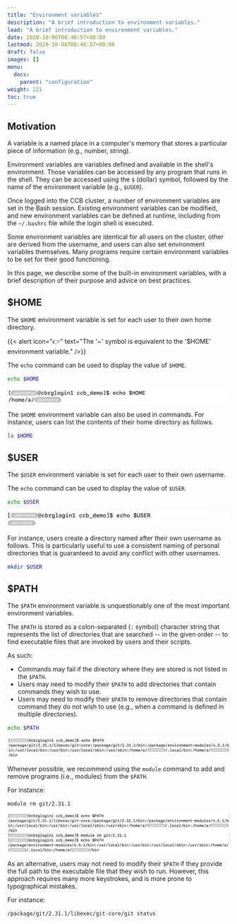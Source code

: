 ```yaml
---
title: "Environment variables"
description: "A brief introduction to environment variables."
lead: "A brief introduction to environment variables."
date: 2020-10-06T08:48:57+00:00
lastmod: 2020-10-06T08:48:57+00:00
draft: false
images: []
menu:
  docs:
    parent: "configuration"
weight: 221
toc: true
---
```


## Motivation

A variable is a named place in a computer's memory that stores a particular
piece of information (e.g., number, string).

Environment variables are variables defined and available in the shell's environment.
Those variables can be accessed by any program that runs in the shell.
They can be accessed using the `$` (dollar) symbol, followed by the name of the
environment variable (e.g., `$USER`).

Once logged into the CCB cluster, a number of environment variables are set
in the Bash session.
Existing environment variables can be modified, and new environment variables
can be defined at runtime,
including from the `~/.bashrc` file while the login shell is executed.

Some environment variables are identical for all users on the cluster,
other are derived from the username,
and users can also set environment variables themselves.
Many programs require certain environment variables to be set for their
good functioning.

In this page, we describe some of the built-in environment variables,
with a brief description of their purpose and advice on best practices.

## $HOME

The `$HOME` environment variable is set for each user to their own
home directory.

{{< alert icon="👉" text="The '~' symbol is equivalent to the '$HOME' environment variable." />}}

The `echo` command can be used to display the value of `$HOME`.

```bash
echo $HOME
```

![The 'HOME' environment variable.](home.png)

The `$HOME` environment variable can also be used in commands.
For instance, users can list the contents of their home directory as follows.

```bash
ls $HOME
```

## $USER

The `$USER` environment variable is set for each user to their own
username.

The `echo` command can be used to display the value of `$USER`.

```bash
echo $USER
```

![The 'USER' environment variable.](user.png)

For instance, users create a directory named after their own username
as follows.
This is particularly useful to use a consistent naming of personal
directories that is guaranteed to avoid any conflict with other usernames.

```bash
mkdir $USER
```

## $PATH

The `$PATH` environment variable is unquestionably one of the most important
environment variables.

The `$PATH` is stored as a colon-separated (`:` symbol) character string that
represents the list of directories that are searched -- in the given order --
to find executable files that are invoked by users and their scripts.

As such:

- Commands may fail if the directory where they are stored is not listed
  in the `$PATH`.
- Users may need to modify their `$PATH` to add directories that contain
  commands they wish to use.
- Users may need to modify their `$PATH` to remove directories that contain
  command they do not wish to use (e.g., when a command is defined in multiple
  directories).

```bash
echo $PATH
```

![The 'PATH' environment variable.](path.png)

Whenever possible, we recommend using the `module` command to add and remove
programs (i.e., modules) from the `$PATH`.

For instance:

```bash
module rm git/2.31.1
```

![Modify the 'PATH' environment variable using the module command.](module.png)

As an alternative, users may not need to modify their `$PATH` if they provide the full path to the executable file that they wish to run.
However, this approach requires many more keystrokes, and is more prone to typographical mistakes.

For instance:

```bash
/package/git/2.31.1/libexec/git-core/git status
```

<!-- Link definitions -->
